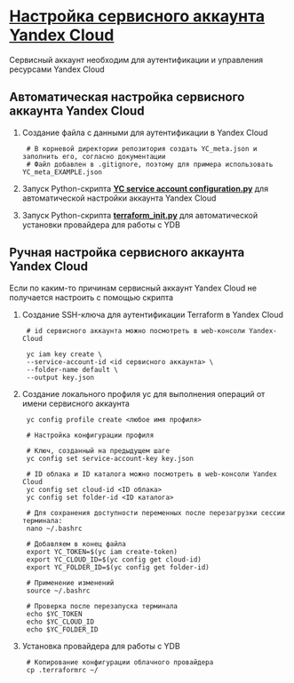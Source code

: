 # [Настройка сервисного аккаунта Yandex Cloud](https://yandex.cloud/ru/docs/ydb/terraform/credentials)

Сервисный аккаунт необходим для аутентификации и управления ресурсами Yandex Cloud


## Автоматическая настройка сервисного аккаунта Yandex Cloud

1. Создание файла с данными для аутентификации в Yandex Cloud
        
        # В корневой директории репозитория создать YC_meta.json и заполнить его, согласно документации
        # Файл добавлен в .gitignore, поэтому для примера использовать YC_meta_EXAMPLE.json

2. Запуск Python-скрипта [**YC service account configuration.py**](/yc_service_account_configuration.py) для автоматической настройки аккаунта Yandex Cloud

3. Запуск Python-скрипта [**terraform_init.py**](/terraform_init.py) для автоматической установки провайдера для работы с YDB  
        

## Ручная настройка сервисного аккаунта Yandex Cloud
Если по каким-то причинам сервисный аккаунт Yandex Cloud не получается настроить с помощью скрипта

1. Создание SSH-ключа для аутентификации Terraform в Yandex Cloud

        # id сервисного аккаунта можно посмотреть в web-консоли Yandex-Cloud

        yc iam key create \
        --service-account-id <id сервисного аккаунта> \
        --folder-name default \
        --output key.json

2. Создание локального профиля yc для выполнения операций от имени сервисного аккаунта

        yc config profile create <любое имя профиля>

        # Настройка конфигурации профиля

        # Ключ, созданный на предыдущем шаге
        yc config set service-account-key key.json

        # ID облака и ID каталога можно посмотреть в web-консоли Yandex Cloud
        yc config set cloud-id <ID облака>
        yc config set folder-id <ID каталога>

        # Для сохранения доступности переменных после перезагрузки сессии терминала:
        nano ~/.bashrc

        # Добавляем в конец файла
        export YC_TOKEN=$(yc iam create-token)
        export YC_CLOUD_ID=$(yc config get cloud-id)
        export YC_FOLDER_ID=$(yc config get folder-id)

        # Применение изменений
        source ~/.bashrc

        # Проверка после перезапуска терминала
        echo $YC_TOKEN
        echo $YC_CLOUD_ID
        echo $YC_FOLDER_ID

3. Установка провайдера для работы с YDB  
        
        # Копирование конфигурации облачного провайдера
        cp .terraformrc ~/